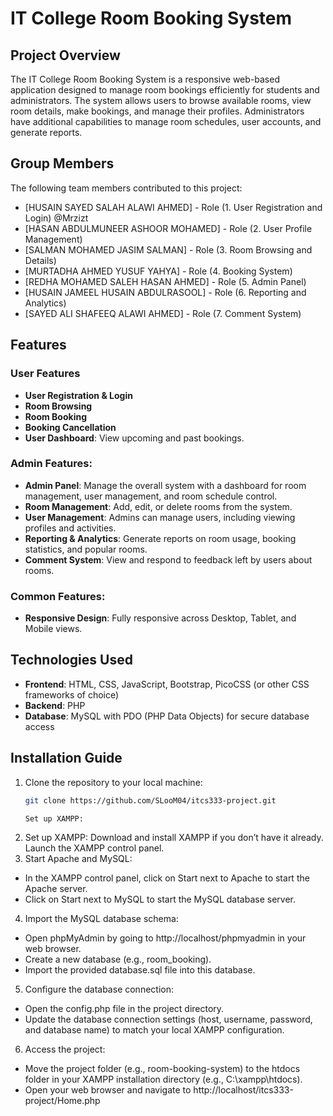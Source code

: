 # IT College Room Booking System

## Project Overview
The IT College Room Booking System is a responsive web-based application designed to manage room bookings efficiently for students and administrators. The system allows users to browse available rooms, view room details, make bookings, and manage their profiles. Administrators have additional capabilities to manage room schedules, user accounts, and generate reports.

## Group Members 
The following team members contributed to this project:

- [HUSAIN SAYED SALAH ALAWI AHMED] - Role (1. User Registration and Login) @Mrzizt
- [HASAN ABDULMUNEER ASHOOR MOHAMED] - Role (2. User Profile Management)
- [SALMAN MOHAMED JASIM SALMAN] - Role (3. Room Browsing and Details)
- [MURTADHA AHMED YUSUF YAHYA] - Role (4. Booking System)
- [REDHA MOHAMED SALEH HASAN AHMED] - Role (5. Admin Panel)
- [HUSAIN JAMEEL HUSAIN ABDULRASOOL] - Role (6. Reporting and Analytics)
- [SAYED ALI SHAFEEQ ALAWI AHMED] - Role (7. Comment System)

## Features

### User Features
- **User Registration & Login**
- **Room Browsing** 
- **Room Booking**
- **Booking Cancellation**
- **User Dashboard**: View upcoming and past bookings.

### Admin Features:
- **Admin Panel**: Manage the overall system with a dashboard for room management, user management, and room schedule control.
- **Room Management**: Add, edit, or delete rooms from the system.
- **User Management**: Admins can manage users, including viewing profiles and activities.
- **Reporting & Analytics**: Generate reports on room usage, booking statistics, and popular rooms.
- **Comment System**: View and respond to feedback left by users about rooms.

### Common Features:
- **Responsive Design**: Fully responsive across Desktop, Tablet, and Mobile views.


## Technologies Used
- **Frontend**: HTML, CSS, JavaScript, Bootstrap, PicoCSS (or other CSS frameworks of choice)
- **Backend**: PHP
- **Database**: MySQL with PDO (PHP Data Objects) for secure database access

## Installation Guide

1. Clone the repository to your local machine:
   ```bash
   git clone https://github.com/SLooM04/itcs333-project.git

   Set up XAMPP:
2. Set up XAMPP:
Download and install XAMPP if you don’t have it already.
Launch the XAMPP control panel.
3. Start Apache and MySQL:

- In the XAMPP control panel, click on Start next to Apache to start the Apache server.
- Click on Start next to MySQL to start the MySQL database server.

4. Import the MySQL database schema:
- Open phpMyAdmin by going to http://localhost/phpmyadmin in your web browser.
- Create a new database (e.g., room_booking).
- Import the provided database.sql file into this database.

5. Configure the database connection:
- Open the config.php file in the project directory.
- Update the database connection settings (host, username, password, and database name) to match your local XAMPP configuration.

6. Access the project:
- Move the project folder (e.g., room-booking-system) to the htdocs folder in your XAMPP installation directory (e.g., C:\xampp\htdocs).
- Open your web browser and navigate to
http://localhost/itcs333-project/Home.php



